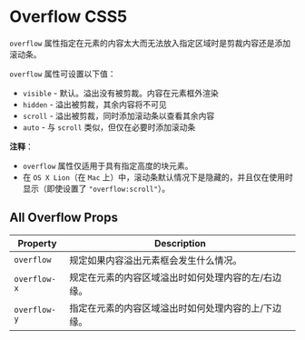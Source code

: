 # Overflow CSS5

`overflow` 属性指定在元素的内容太大而无法放入指定区域时是剪裁内容还是添加滚动条。

`overflow` 属性可设置以下值：

- `visible` - 默认。溢出没有被剪裁。内容在元素框外渲染
- `hidden` - 溢出被剪裁，其余内容将不可见
- `scroll` - 溢出被剪裁，同时添加滚动条以查看其余内容
- `auto` - 与 `scroll` 类似，但仅在必要时添加滚动条


**注释**：
- `overflow` 属性仅适用于具有指定高度的块元素。
- 在 `OS X Lion`（在 `Mac` 上）中，滚动条默认情况下是隐藏的，并且仅在使用时显示（即使设置了 `"overflow:scroll"`）。

## All Overflow Props

Property|Description
-|-
`overflow`|规定如果内容溢出元素框会发生什么情况。
`overflow-x`|规定在元素的内容区域溢出时如何处理内容的左/右边缘。
`overflow-y`|指定在元素的内容区域溢出时如何处理内容的上/下边缘。